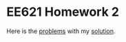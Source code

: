 # EE621 Homework 2
Here is the [problems](EE621-HW2-problems.pdf) with my [solution](EE621-HW2-solution.pdf).
